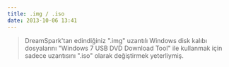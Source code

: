 ```yaml
---
title: .img / .iso
date: 2013-10-06 13:41
---
```


>DreamSpark'tan edindiğiniz ".img" uzantılı Windows disk kalıbı dosyalarını "Windows 7 USB DVD Download Tool" ile kullanmak için sadece uzantısını ".iso" olarak değiştirmek yeterliymiş.
